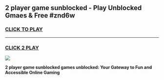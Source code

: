 
## 2 player game sunblocked - Play Unblocked Gmaes & Free #znd6w
<h3>
<a href="https://news.freeplayer.one?title=2_player_game_sunblocked&ref=24F">CLICK TO PLAY</a></h3>
<hr>

<h3>
<a href="https://news.freeplayer.one?title=2_player_game_sunblocked&ref=24F">CLICK 2 PLAY</a>
  
</h3>

<a href="https://news.freeplayer.one?title=2_player_game_sunblocked&ref=24F/"><img src="https://clearcache.store/games.png"></a>


**2 player game sunblocked games unblocked: Your Gateway to Fun and Accessible Online Gaming**
